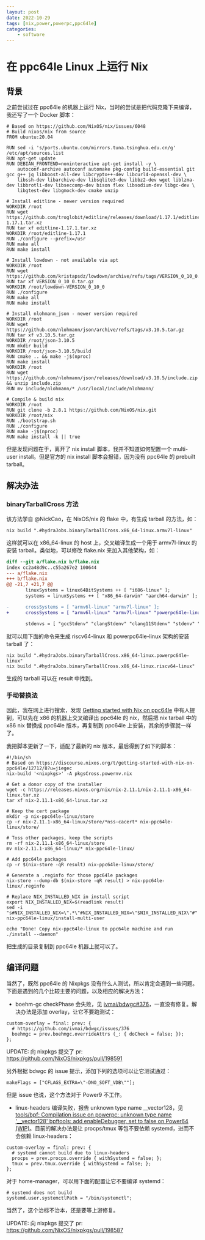 ```yaml
---
layout: post
date: 2022-10-29
tags: [nix,power,powerpc,ppc64le]
categories:
    - software
---
```


# 在 ppc64le Linux 上运行 Nix

## 背景

之前尝试过在 ppc64le 的机器上运行 Nix，当时的尝试是把代码克隆下来编译，我还写了一个 Docker 脚本：

```docker
# Based on https://github.com/NixOS/nix/issues/6048
# Build nixos/nix from source
FROM ubuntu:20.04

RUN sed -i 's/ports.ubuntu.com/mirrors.tuna.tsinghua.edu.cn/g' /etc/apt/sources.list
RUN apt-get update
RUN DEBIAN_FRONTEND=noninteractive apt-get install -y \
    autoconf-archive autoconf automake pkg-config build-essential git gcc g++ jq libboost-all-dev libcrypto++-dev libcurl4-openssl-dev \
    libssh-dev libarchive-dev libsqlite3-dev libbz2-dev wget liblzma-dev libbrotli-dev libseccomp-dev bison flex libsodium-dev libgc-dev \
    libgtest-dev libgmock-dev cmake unzip

# Install editline - newer version required
WORKDIR /root
RUN wget https://github.com/troglobit/editline/releases/download/1.17.1/editline-1.17.1.tar.xz
RUN tar xf editline-1.17.1.tar.xz
WORKDIR /root/editline-1.17.1
RUN ./configure --prefix=/usr
RUN make all
RUN make install

# Install lowdown - not available via apt
WORKDIR /root
RUN wget https://github.com/kristapsdz/lowdown/archive/refs/tags/VERSION_0_10_0.tar.gz
RUN tar xf VERSION_0_10_0.tar.gz
WORKDIR /root/lowdown-VERSION_0_10_0
RUN ./configure
RUN make all
RUN make install  

# Install nlohmann_json - newer version required
WORKDIR /root
RUN wget https://github.com/nlohmann/json/archive/refs/tags/v3.10.5.tar.gz
RUN tar xf v3.10.5.tar.gz
WORKDIR /root/json-3.10.5
RUN mkdir build
WORKDIR /root/json-3.10.5/build
RUN cmake .. && make -j$(nproc)
RUN make install
WORKDIR /root
RUN wget https://github.com/nlohmann/json/releases/download/v3.10.5/include.zip && unzip include.zip
RUN mv include/nlohmann/* /usr/local/include/nlohmann/

# Compile & build nix
WORKDIR /root
RUN git clone -b 2.8.1 https://github.com/NixOS/nix.git
WORKDIR /root/nix
RUN ./bootstrap.sh
RUN ./configure
RUN make -j$(nproc)
RUN make install -k || true
```

但是发现问题在于，离开了 nix install 脚本，我并不知道如何配置一个 multi-user install。但是官方的 nix install 脚本会报错，因为没有 ppc64le 的 prebuilt tarball。

## 解决办法

### binaryTarballCross 方法

该方法学自 @NickCao，在 NixOS/nix 的 flake 中，有生成 tarball 的方法，如：

```shell
nix build ".#hydraJobs.binaryTarballCross.x86_64-linux.armv7l-linux"
```

这样就可以在 x86_64-linux 的 host 上，交叉编译生成一个用于 armv7l-linux 的安装 tarball。类似地，可以修改 flake.nix 来加入其他架构，如：

```diff
diff --git a/flake.nix b/flake.nix
index cc2a48d9c..c55a267e2 100644
--- a/flake.nix
+++ b/flake.nix
@@ -21,7 +21,7 @@
       linuxSystems = linux64BitSystems ++ [ "i686-linux" ];
       systems = linuxSystems ++ [ "x86_64-darwin" "aarch64-darwin" ];

-      crossSystems = [ "armv6l-linux" "armv7l-linux" ];
+      crossSystems = [ "armv6l-linux" "armv7l-linux" "powerpc64le-linux" "riscv64-linux" ];

       stdenvs = [ "gccStdenv" "clangStdenv" "clang11Stdenv" "stdenv" "libcxxStdenv" "ccacheStdenv" ];
```

就可以用下面的命令来生成 riscv64-linux 和 powerpc64le-linux 架构的安装 tarball 了：

```shell
nix build ".#hydraJobs.binaryTarballCross.x86_64-linux.powerpc64le-linux"
nix build ".#hydraJobs.binaryTarballCross.x86_64-linux.riscv64-linux"
```

生成的 tarball 可以在 result 中找到。

### 手动替换法

因此，我在网上进行搜索，发现 [Getting started with Nix on ppc64le](https://discourse.nixos.org/t/getting-started-with-nix-on-ppc64le/12712/8?u=jiegec) 中有人提到，可以先在 x86 的机器上交叉编译出 ppc64le 的 nix，然后把 nix tarball 中的 x86 nix 替换成 ppc64le 版本，再复制到 ppc64le 上安装，其余的步骤就一样了。

我把脚本更新了一下，适配了最新的 nix 版本，最后得到了如下的脚本：

```shell
#!/bin/sh
# Based on https://discourse.nixos.org/t/getting-started-with-nix-on-ppc64le/12712/8?u=jiegec
nix-build '<nixpkgs>' -A pkgsCross.powernv.nix

# Get a donor copy of the installer
wget -c https://releases.nixos.org/nix/nix-2.11.1/nix-2.11.1-x86_64-linux.tar.xz
tar xf nix-2.11.1-x86_64-linux.tar.xz

# Keep the cert package
mkdir -p nix-ppc64le-linux/store
cp -r nix-2.11.1-x86_64-linux/store/*nss-cacert* nix-ppc64le-linux/store/

# Toss other packages, keep the scripts
rm -rf nix-2.11.1-x86_64-linux/store
mv nix-2.11.1-x86_64-linux/* nix-ppc64le-linux/

# Add ppc64le packages
cp -r $(nix-store -qR result) nix-ppc64le-linux/store/

# Generate a .reginfo for those ppc64le packages
nix-store --dump-db $(nix-store -qR result) > nix-ppc64le-linux/.reginfo

# Replace NIX_INSTALLED_NIX in install script
export NIX_INSTALLED_NIX=$(readlink result)
sed -i "s#NIX_INSTALLED_NIX=\".*\"#NIX_INSTALLED_NIX=\"$NIX_INSTALLED_NIX\"#" nix-ppc64le-linux/install-multi-user

echo "Done! Copy nix-ppc64le-linux to ppc64le machine and run ./install --daemon"
```

把生成的目录复制到 ppc64le 机器上就可以了。

## 编译问题

当然了，既然 ppc64le 的 Nixpkgs 没有什么人测试，所以肯定会遇到一些问题。下面是遇到的几个比较主要的问题，以及相应的解决方法：

- boehm-gc checkPhase 会失败，见 [ivmai/bdwgc#376](https://github.com/ivmai/bdwgc/issues/376)，一直没有修复。解决办法是添加 overlay，让它不要跑测试：

```
custom-overlay = final: prev: {
  # https://github.com/ivmai/bdwgc/issues/376
  boehmgc = prev.boehmgc.overrideAttrs (_: { doCheck = false; });
};
```

UPDATE: 向 nixpkgs 提交了 pr: https://github.com/NixOS/nixpkgs/pull/198591

另外根据 bdwgc 的 issue 提示，添加下列的选项可以让它测试通过：

```
makeFlags = ["CFLAGS_EXTRA=\"-DNO_SOFT_VDB\""];
```

但是 issue 也说，这个方法对于 Power9 不工作。

- linux-headers 编译失败，报告 unknown type name __vector128，见 [tools/bpf: Compilation issue on powerpc: unknown type name '__vector128'
](https://www.spinics.net/lists/netdev/msg694314.html) [bpftools: add enableDebugger, set to false on Power64 (WIP)](https://github.com/NixOS/nixpkgs/pull/192670)。目前的解决办法是让 procps/tmux 等包不要依赖 systemd，进而不会依赖 linux-headers：

```
custom-overlay = final: prev: {
  # systemd cannot build due to linux-headers
  procps = prev.procps.override { withSystemd = false; };
  tmux = prev.tmux.override { withSystemd = false; };
};
```

对于 home-manager，可以用下面的配置让它不要编译 systemd：

```
# systemd does not build
systemd.user.systemctlPath = "/bin/systemctl";
```

当然了，这个治标不治本，还是要等上游修复。

UPDATE: 向 nixpkgs 提交了 pr: https://github.com/NixOS/nixpkgs/pull/198587